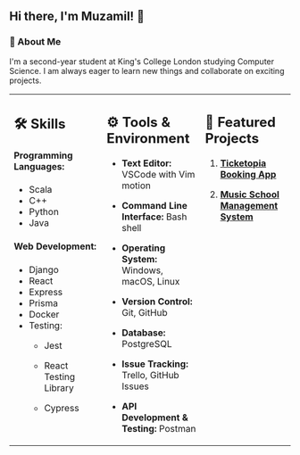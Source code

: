 <!-- ### Hi there 👋 -->

<!--
**muzami1ali/muzami1ali** is a ✨ _special_ ✨ repository because its `README.md` (this file) appears on your GitHub profile.

Here are some ideas to get you started:

- 🔭 I’m currently working on ...
- 🌱 I’m currently learning ...
- 👯 I’m looking to collaborate on ...
- 🤔 I’m looking for help with ...
- 💬 Ask me about ...
- 📫 How to reach me: ...
- 😄 Pronouns: ...
- ⚡ Fun fact: ...
-->

## Hi there, I'm Muzamil! 👋

<!-- ![GitHub followers](https://img.shields.io/github/followers/muzami1ali?style=social) -->

### 🌱 About Me

I'm a second-year student at King's College London studying Computer Science.<!-- I'm currently working on [**BookingApp**](https://github.com/TomHurford/TeamTeam-BookingApp).--> I am always eager to learn new things and collaborate on exciting projects.

<table>
  <tr>
    <td valign="top" width="33%">

## 🛠 Skills

#### Programming Languages:

- Scala
- C++
- Python
- Java

#### Web Development:

- Django
- React
- Express
- Prisma
- Docker
- Testing:
  - Jest
  - React Testing Library
  - Cypress

    </td>
    <td valign="top" width="35%">

## ⚙️ Tools & Environment

- **Text Editor:** VSCode with Vim motion
- **Command Line Interface:** Bash shell
- **Operating System:** Windows, macOS, Linux
- **Version Control:** Git, GitHub
- **Database:** PostgreSQL
- **Issue Tracking:** Trello, GitHub Issues
- **API Development & Testing:** Postman

    </td>
    <td valign="top" width="33.33%">

## 🌟 Featured Projects

1. [**Ticketopia Booking App**](https://github.com/TomHurford/TeamTeam-BookingApp)
2. [**Music School Management System**](https://github.com/muzami1ali/Orca)


    </td>
  </tr>
</table>
